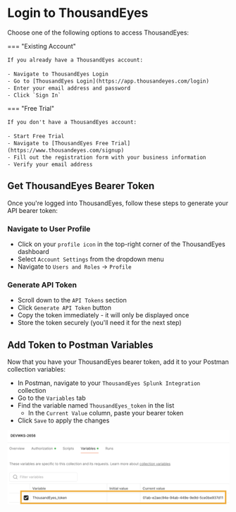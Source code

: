 # Login to ThousandEyes

Choose one of the following options to access ThousandEyes:

=== "Existing Account"

    If you already have a ThousandEyes account:
    
    - Navigate to ThousandEyes Login
    - Go to [ThousandEyes Login](https://app.thousandeyes.com/login)
    - Enter your email address and password
    - Click `Sign In`

=== "Free Trial"

    If you don't have a ThousandEyes account:
    
    - Start Free Trial
    - Navigate to [ThousandEyes Free Trial](https://www.thousandeyes.com/signup)
    - Fill out the registration form with your business information
    - Verify your email address

## Get ThousandEyes Bearer Token

Once you're logged into ThousandEyes, follow these steps to generate your API bearer token:

### Navigate to User Profile
- Click on your `profile icon` in the top-right corner of the ThousandEyes dashboard
- Select `Account Settings` from the dropdown menu
- Navigate to `Users and Roles` → `Profile`

### Generate API Token
- Scroll down to the `API Tokens` section
- Click `Generate API Token` button
- Copy the token immediately - it will only be displayed once
- Store the token securely (you'll need it for the next step)

## Add Token to Postman Variables

Now that you have your ThousandEyes bearer token, add it to your Postman collection variables:

- In Postman, navigate to your `ThousandEyes Splunk Integration` collection
- Go to the `Variables` tab
- Find the variable named `ThousandEyes_token` in the list
    - In the `Current Value` column, paste your bearer token
- Click `Save` to apply the changes

![ThousandEyes Token](img/postman/thousandeyesToken.png)
